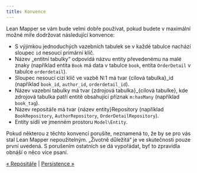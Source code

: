 ```yaml
---
title: Konvence
---
```


Lean Mapper se vám bude velmi dobře používat, pokud budete v maximální možné míře dodržovat následující konvence:

* S výjimkou jednoduchých vazebních tabulek se v každé tabulce nachází sloupec `id` nesoucí primární klíč.
* Název „entitní tabulky“ odpovídá názvu entity převedenému na malé znaky (například entita `Book` má data v tabulce `book`, entita `OrderDetail` v tabulce `orderdetail`).
* Sloupec nesoucí cizí klíč ve vazbě N:1 má tvar {cílová tabulka}_id (například `book_id`, `author_id`, `orderdetail_id`).
* Název vazební tabulky má tvar {zdrojová tabulka}_{cílová tabulke}, kde zdrojová tabulka patří entitě obsahující příznak `m:hasMany` (například `book_tag`).
* Název repositáře má tvar {název entity}Repository (například `BookRepository`, `AuthorRepository`, `OrderDetailRepository`).
* Entity sídlí ve jmenném prostoru `Model\Entity`.

Pokud některou z těchto konvencí porušíte, neznamená to, že by se pro vás stal Lean Mapper nepoužitelným. „Životně důležitá“ je ve skutečnosti pouze první uvedená. S porušením ostatních se dá vypořádat, byť to zpravidla obnáší o něco více psaní.


[« Repositáře](/cs/docs/repositare/) | [Persistence »](/cs/docs/persistence/)

